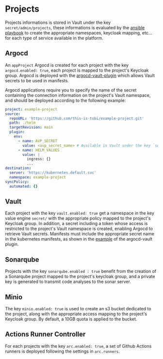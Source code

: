 # Projects

Projects informations is stored in Vault under the key `secret/admin/projects`, these informations is evaluated by the [ansible playbook](../infra/ansible/projects.yml) to create the appropriate namespaces, keycloak mapping, etc... for each type of service available in the platform.

## Argocd

An `appProject` Argocd is created for each project with the key `argocd.enabled: true`, each project is mapped to the project's Keycloak group.
Argocd is deployed with the [argocd-vault-plugin](https://argocd-vault-plugin.readthedocs.io/en/stable/) which allows Vault secrets to be used in manifests.

Argocd applications require you to specify the name of the secret containing the connection information on the project's Vault namespace, and should be deployed according to the following example:

```yaml
project: example-project
source:
  repoURL: 'https://github.com/this-is-tobi/example-project.git'
  path: ./helm
  targetRevision: main
  plugin:
    env:
      - name: AVP_SECRET
        value: <avp_secret_name> # Available in Vault under the key `secret.<project_name>.vault.avpSecretName`
      - name: HELM_VALUES
        value: |
          ingress: {}
          ...
destination:
  server: 'https://kubernetes.default.svc'
  namespace: example-project
syncPolicy:
  automated: {}
```

## Vault

Each project with the key `vault.enabled: true` get a namespace in the key value engine `secret/` with the appropriate policy mapped to the project's Keycloak group.
In addition, a secret including a token whose access is restricted to the project's Vault namespace is created, enabling Argocd to retrieve Vault secrets. Manifests must include the appropriate secret name in the kubernetes manifests, as shown in the [example](https://argocd-vault-plugin.readthedocs.io/en/stable/config/#using-kubernetes-secrets-for-supplying-avp-configuration) of the argocd-vault plugin.

## Sonarqube

Projects with the key `sonarqube.enabled : true` benefit from the creation of a Sonarqube project mapped to the project's keycloak group, and a private key is generated to transmit code analyses to the sonar server.

## Minio

The key `minio.enabled: true` is used to create an s3 bucket dedicated to the project, along with the appropriate access mapping to the project's Keycloak group.
By default, a 10GB quota is applied to the bucket.

## Actions Runner Controller

For each projects with the key `arc.enabled: true`, a set of Github Actions runners is deployed following the settings in `arc.runners`.
